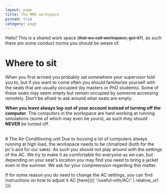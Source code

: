 ```yaml
---
layout: page
title: The MMS workspace
pinned: true
category: page
---
```


Hello! This is a shared work space (~~that we call workspace, get it?~~), as such there are some conduct norms you should be aware of.

# Where to sit
When you first arrived you probably sat somewhere your supervisor told you to, but if you want to come often you should familiarize yourself with the seats that are usually occupied (by masters or PhD students). Some of these seats may seem empty but remain occupied by someone accessing remotely. Don't be afraid to ask around what seats are empty.

**When you leave always log-out of your account instead of turning off the computer**. The computers in the workspace are hard working at running simulations (some of which may even be yours), as such they should **NEVER** be turned off.

<br>
# The Air Conditioning unit
Due to housing a lot of computers always running at high load, the workspace needs to be climatized (both for the pc's and for our sake). As such you should not play around with the settings of the AC. We try to make it as comfortable for everyone as we can, but depending on your seat's location you may find you need to bring a jacket even in the summer. We ask for your compreension regarding this matter.

If for some reason you do need to change the AC settings, you can find instructions on how to adjust it AC [here]({{ '/useful-info/AC/' | relative_url }}).
